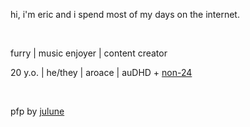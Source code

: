 hi, i'm eric and i spend most of my days on the internet.

​

furry | music enjoyer | content creator

20 y.o. | he/they | aroace | auDHD + [non-24](https://en.wikipedia.org/wiki/Non-24-hour_sleep–wake_disorder)

​

pfp by [julune](https://linktr.ee/julunes_art)
